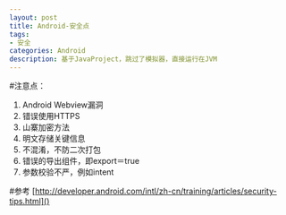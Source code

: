 ```yaml
---
layout: post
title: Android-安全点
tags:
- 安全
categories: Android
description: 基于JavaProject，跳过了模拟器，直接运行在JVM 
---
```


#注意点：

1. Android Webview漏洞
2. 错误使用HTTPS
3. 山寨加密方法
4. 明文存储关键信息
5. 不混淆，不防二次打包
6. 错误的导出组件，即export＝true
7. 参数校验不严，例如intent


#参考
[http://developer.android.com/intl/zh-cn/training/articles/security-tips.html]()
